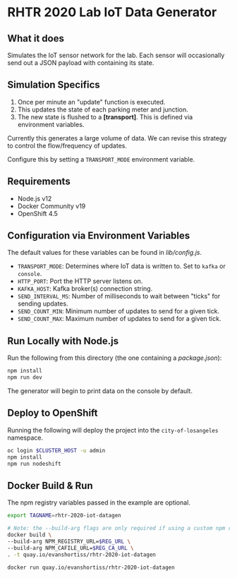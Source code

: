 # RHTR 2020 Lab IoT Data Generator

## What it does

Simulates the IoT sensor network for the lab. Each sensor will occasionally
send out a JSON payload with containing its state.

## Simulation Specifics

1. Once per minute an "update" function is executed.
1. This updates the state of each parking meter and junction.
1. The new state is flushed to a **[transport]**. This is defined via environment variables.

Currently this generates a large volume of data. We can revise this strategy to
control the flow/frequency of updates.

Configure this by setting a `TRANSPORT_MODE` environment variable.

## Requirements

* Node.js v12
* Docker Community v19
* OpenShift 4.5

## Configuration via Environment Variables

The default values for these variables can be found in *lib/config.js*.

* `TRANSPORT_MODE`: Determines where IoT data is written to. Set to `kafka` or `console`.
* `HTTP_PORT`: Port the HTTP server listens on.
* `KAFKA_HOST`: Kafka broker(s) connection string.
* `SEND_INTERVAL_MS`: Number of milliseconds to wait between "ticks" for sending updates.
* `SEND_COUNT_MIN`: Minimum number of updates to send for a given tick.
* `SEND_COUNT_MAX`: Maximum number of updates to send for a given tick.

## Run Locally with Node.js

Run the following from this directory (the one containing a *package.json*):

```bash
npm install
npm run dev
```

The generator will begin to print data on the console by default.

## Deploy to OpenShift
Running the following will deploy the project into the `city-of-losangeles`
namespace.

```bash
oc login $CLUSTER_HOST -u admin
npm install
npm run nodeshift
```

## Docker Build & Run

The npm registry variables passed in the example are optional.

```bash
export TAGNAME=rhtr-2020-iot-datagen

# Note: the --build-arg flags are only required if using a custom npm registry
docker build \
--build-arg NPM_REGISTRY_URL=$REG_URL \
--build-arg NPM_CAFILE_URL=$REG_CA_URL \
. -t quay.io/evanshortiss/rhtr-2020-iot-datagen

docker run quay.io/evanshortiss/rhtr-2020-iot-datagen
```
